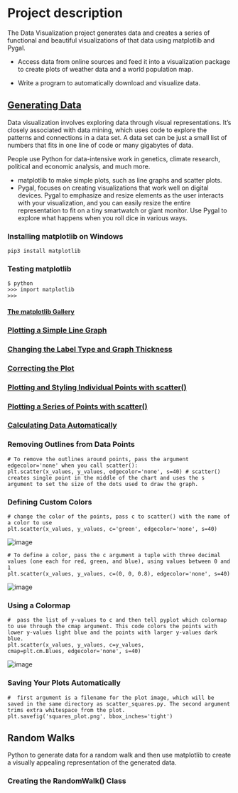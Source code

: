 # Project description
The Data Visualization project generates data and creates a series of functional and beautiful visualizations of that data using matplotlib and Pygal.

-  Access data from online sources and feed it into a visualization package to create plots of weather data and a world population map.

-  Write a program to automatically download and visualize data.

## <a href="https://github.com/talhatallat/Data-Visualization/tree/main/Generating%20Data">Generating Data<a/>
Data visualization involves exploring data through visual representations. It’s closely associated with data mining, which uses code to explore the patterns and connections in a data set. A data set can be just a small list of numbers that fits in one line of code or many gigabytes of data.


People use Python for data-intensive work in genetics, climate research, political and economic analysis, and much more.

-  matplotlib to make simple plots, such as line graphs and scatter plots.
-  Pygal, focuses on creating visualizations that work well on digital devices. Pygal to emphasize and resize elements as the user interacts with your visualization, and you can easily resize the entire representation to fit on a tiny smartwatch or giant monitor. Use Pygal to explore what happens when you roll dice in various ways.

### Installing matplotlib on Windows
    pip3 install matplotlib 
    
### Testing matplotlib
    $ python
    >>> import matplotlib
    >>>
#### <a href="http://matplotlib.org/">The matplotlib Gallery<a/>

### <a href="https://github.com/talhatallat/Data-Visualization/blob/main/Generating%20Data/Plotting%20a%20Simple%20Line%20Graph.py">Plotting a Simple Line Graph<a/>

### <a href="https://github.com/talhatallat/Data-Visualization/blob/main/Generating%20Data/Changing_the_Label_Type_and_Graph_Thickness.py">Changing the Label Type and Graph Thickness<a/>

### <a href="https://github.com/talhatallat/Data-Visualization/blob/main/Generating%20Data/Correcting_the_Plot.py">Correcting the Plot<a/>

### <a href="https://github.com/talhatallat/Data-Visualization/blob/main/Generating%20Data/Plotting_and_Styling_Individual_Points_with_scatter().py">Plotting and Styling Individual Points with scatter()<a/>

### <a href="https://github.com/talhatallat/Data-Visualization/blob/main/Generating%20Data/Plotting_a_Series_of_Points_with_scatter().py">Plotting a Series of Points with scatter()<a/>

### <a href="https://github.com/talhatallat/Data-Visualization/blob/main/Generating%20Data/scatter_squares.py">Calculating Data Automatically<a/>

### Removing Outlines from Data Points
    # To remove the outlines around points, pass the argument edgecolor='none' when you call scatter():
    plt.scatter(x_values, y_values, edgecolor='none', s=40) # scatter() creates single point in the middle of the chart and uses the s argument to set the size of the dots used to draw the graph. 


### Defining Custom Colors
    # change the color of the points, pass c to scatter() with the name of a color to use
    plt.scatter(x_values, y_values, c='green', edgecolor='none', s=40)
   
![image](https://user-images.githubusercontent.com/73076876/229165357-b8f744a6-77c7-4708-b62c-99c63f7c18e5.png)


    # To define a color, pass the c argument a tuple with three decimal values (one each for red, green, and blue), using values between 0 and 1
    plt.scatter(x_values, y_values, c=(0, 0, 0.8), edgecolor='none', s=40)

![image](https://user-images.githubusercontent.com/73076876/229165550-28a53252-3838-42a3-aaf8-e6de091f9163.png)


### Using a Colormap
    #  pass the list of y-values to c and then tell pyplot which colormap to use through the cmap argument. This code colors the points with lower y-values light blue and the points with larger y-values dark blue.
    plt.scatter(x_values, y_values, c=y_values, cmap=plt.cm.Blues, edgecolor='none', s=40)

![image](https://user-images.githubusercontent.com/73076876/229165074-fc18d2f7-80a6-463d-9acd-89a2477fd427.png)

### Saving Your Plots Automatically
    #  first argument is a filename for the plot image, which will be saved in the same directory as scatter_squares.py. The second argument trims extra whitespace from the plot.
    plt.savefig('squares_plot.png', bbox_inches='tight')

## Random Walks
 Python to generate data for a random walk and then use matplotlib to create a visually appealing representation of the generated data.
### Creating the RandomWalk() Class
